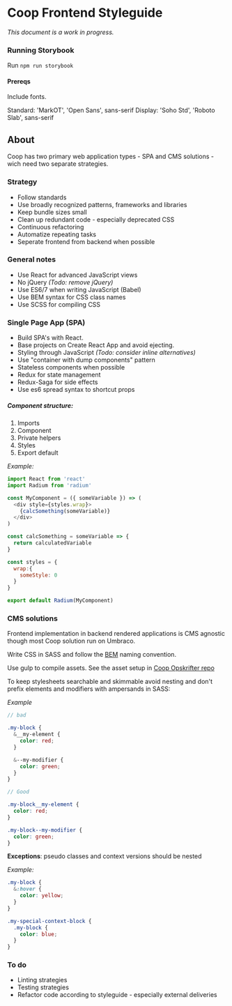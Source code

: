 # Coop Frontend Styleguide

*This document is a work in progress.*

### Running Storybook

Run `npm run storybook`

#### Prereqs

Include fonts.

Standard: 'MarkOT', 'Open Sans', sans-serif
Display: 'Soho Std', 'Roboto Slab', sans-serif

## About

Coop has two primary web application types - SPA and CMS solutions - wich need two separate strategies.

### Strategy
- Follow standards
- Use broadly recognized patterns, frameworks and libraries
- Keep bundle sizes small
- Clean up redundant code - especially deprecated CSS
- Continuous refactoring
- Automatize repeating tasks
- Seperate frontend from backend when possible

### General notes
- Use React for advanced JavaScript views
- No jQuery *(Todo: remove jQuery)*
- Use ES6/7 when writing JavaScript (Babel)
- Use BEM syntax for CSS class names
- Use SCSS for compiling CSS

### Single Page App (SPA)

- Build SPA's with React.
- Base projects on Create React App and avoid ejecting.
- Styling through JavaScript *(Todo: consider inline alternatives)*
- Use "container with dump components" pattern
- Stateless components when possible
- Redux for state management
- Redux-Saga for side effects
- Use es6 spread syntax to shortcut props

##### Component structure:
1. Imports
2. Component
3. Private helpers
4. Styles
5. Export default

*Example:*

```javascript
import React from 'react'
import Radium from 'radium'

const MyComponent = ({ someVariable }) => (
  <div style={styles.wrap}>
    {calcSomething(someVariable)}
  </div>
)

const calcSomething = someVariable => {
  return calculatedVariable
}

const styles = {
  wrap:{
    someStyle: 0
  }
}

export default Radium(MyComponent)

```

### CMS solutions

Frontend implementation in backend rendered applications is CMS agnostic though most Coop solution run on Umbraco.

Write CSS in SASS and follow the [BEM](http://getbem.com/) naming convention.

Use gulp to compile assets. See the asset setup in [Coop Opskrifter repo](https://coopitdevelopment.visualstudio.com/Coop%20Recipes/Coop%20Recipes%20Team/_git/recipes-src?path=%2Fsrc%2FCoopRecipes.Consumer.Website%2Fassets&version=GBmaster&_a=contents)

To keep stylesheets searchable and skimmable avoid nesting and don't prefix elements and modifiers with ampersands in SASS:

*Example*

```SCSS
// bad

.my-block {
  &__my-element {
    color: red;
  }

  &--my-modifier {
    color: green;
  }
}

// Good

.my-block__my-element {
  color: red;
}

.my-block--my-modifier {
  color: green;
}
```

**Exceptions**: pseudo classes and context versions should be nested

*Example:*

```SCSS
.my-block {
  &:hover {
    color: yellow;
  }
}

.my-special-context-block {
  .my-block {
    color: blue;
  }
}
```


### To do

- Linting strategies
- Testing strategies
- Refactor code according to styleguide - especially external deliveries
